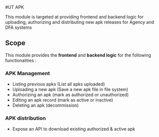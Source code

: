#UT APK

This module is targeted at providing frontend and backend logic for uploading, authorizing and distributing new apk releases for Agency and DFA systems

## Scope

This module provides the **frontend** and **backend logic** for the following functionalities :

### APK Management

* Listing previous apks (List all apks uploaded)
* Uploading a new apk (Save a new apk file in file system)
* Authorizing an apk (mark as authorized or unauthorized)
* Editing an apk record (mark as active or inactive)
* Deleting an apk (decommission)

### APK distribution

* Expose an API to download existing authorized & active apk
